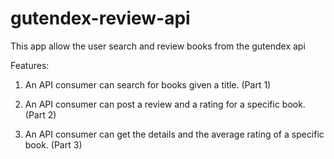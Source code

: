 # gutendex-review-api

This app allow the user search and review books from the gutendex api

Features:

1. An API consumer can search for books given a title. (Part 1)

2. An API consumer can post a review and a rating for a specific book. (Part 2)

3. An API consumer can get the details and the average rating of a specific book. (Part 3)